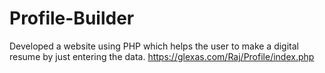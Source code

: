 # Profile-Builder
Developed a website using PHP which helps the user to make a digital resume by just entering the data.
https://glexas.com/Raj/Profile/index.php
